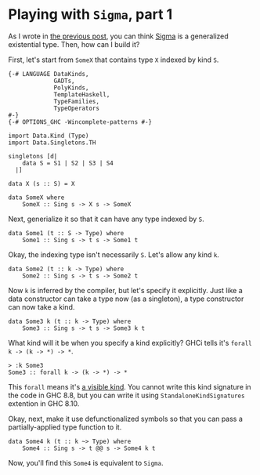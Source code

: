 # Playing with `Sigma`, part 1

As I wrote in [the previous post](./return_some_types.html), you can think [Sigma](http://hackage.haskell.org/package/singletons-2.7/docs/Data-Singletons-Sigma.html#t:Sigma) is a generalized existential type. Then, how can I build it?

First, let's start from `SomeX` that contains type `X` indexed by kind `S`.

```
{-# LANGUAGE DataKinds,
             GADTs,
             PolyKinds,
             TemplateHaskell,
             TypeFamilies,
             TypeOperators
#-}
{-# OPTIONS_GHC -Wincomplete-patterns #-}

import Data.Kind (Type)
import Data.Singletons.TH

singletons [d|
    data S = S1 | S2 | S3 | S4
  |]

data X (s :: S) = X

data SomeX where
    SomeX :: Sing s -> X s -> SomeX
```

Next, generialize it so that it can have any type indexed by `S`.

```
data Some1 (t :: S -> Type) where
    Some1 :: Sing s -> t s -> Some1 t
```

Okay, the indexing type isn't necessarily `S`. Let's allow any kind `k`.

```
data Some2 (t :: k -> Type) where
    Some2 :: Sing s -> t s -> Some2 t
```

Now `k` is inferred by the compiler, but let's specify it explicitly. Just like a data constructor can take a type now (as a singleton), a type constructor can now take a kind.

```
data Some3 k (t :: k -> Type) where
    Some3 :: Sing s -> t s -> Some3 k t
```

What kind will it be when you specify a kind explicitly? GHCi tells it's `forall k -> (k -> *) -> *`.

```
> :k Some3
Some3 :: forall k -> (k -> *) -> *
```

This `forall` means it's [a visible kind](https://gitlab.haskell.org/ghc/ghc/-/wikis/dependent-haskell). You cannot write this kind signature in the code in GHC 8.8, but you can write it using `StandaloneKindSignatures` extention in GHC 8.10.

Okay, next, make it use defunctionalized symbols so that you can pass a partially-applied type function to it.

```
data Some4 k (t :: k ~> Type) where
    Some4 :: Sing s -> t @@ s -> Some4 k t
```

Now, you'll find this `Some4` is equivalent to `Sigma`.
